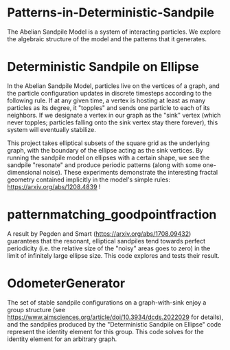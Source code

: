# Patterns-in-Deterministic-Sandpile
The Abelian Sandpile Model is a system of interacting particles. We explore the algebraic structure of the model and the patterns that it generates.

# Deterministic Sandpile on Ellipse
In the Abelian Sandpile Model, particles live on the vertices of a graph, and the particle configuration updates in discrete timesteps according to the following rule.
If at any given time, a vertex is hosting at least as many particles as its degree, it "topples" and sends one particle to each of its neighbors. 
If we designate a vertex in our graph as the "sink" vertex (which never topples; particles falling onto the sink vertex stay there forever), this system will eventually stabilize.

This project takes elliptical subsets of the square grid as the underlying graph, with the boundary of the ellipse acting as the sink vertices. By running the sandpile model on 
ellipses with a certain shape, we see the sandpile "resonate" and produce periodic patterns (along with some one-dimensional noise). These experiments demonstrate the interesting fractal geometry contained implicitly
in the model's simple rules: https://arxiv.org/abs/1208.4839 !

# patternmatching_goodpointfraction
A result by Pegden and Smart (https://arxiv.org/abs/1708.09432) guarantees that the resonant, elliptical sandpiles tend towards perfect periodicity (i.e. the relative size of the "noisy" areas goes to zero) in the limit of infinitely large ellipse size. This code explores and tests their result.

# OdometerGenerator
The set of stable sandpile configurations on a graph-with-sink enjoy a group structure (see https://www.aimsciences.org/article/doi/10.3934/dcds.2022029 for details), and the sandpiles produced by the "Deterministic Sandpile on Ellipse" code represent the identity element for this group. This code solves for the identity element for an arbitrary graph.
